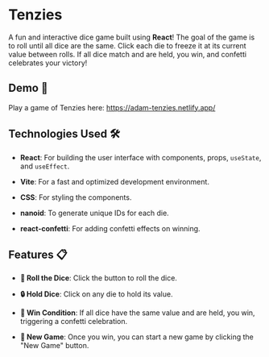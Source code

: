 # Tenzies

A fun and interactive dice game built using **React**! The goal of the game is to roll until all dice are the same. 
Click each die to freeze it at its current value between rolls. If all dice match and are held, you win, and confetti celebrates your victory!

## Demo 🚀 

Play a game of Tenzies here: https://adam-tenzies.netlify.app/

## Technologies Used 🛠️ 

- **React**: For building the user interface with components, props, `useState`, and `useEffect`.

- **Vite**: For a fast and optimized development environment.

- **CSS**: For styling the components.

- **nanoid**: To generate unique IDs for each die.

- **react-confetti**: For adding confetti effects on winning.

## Features 📋 

- **🎲 Roll the Dice**: Click the button to roll the dice.

- **🔒 Hold Dice**: Click on any die to hold its value.

- **🎉 Win Condition**: If all dice have the same value and are held, you win, triggering a confetti celebration.

- **🔄 New Game**: Once you win, you can start a new game by clicking the "New Game" button.


